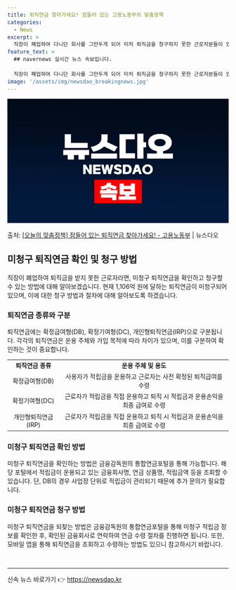 ```yaml
---
title: 퇴직연금 찾아가세요! 잠들어 있는 고용노동부의 맞춤정책
categories:
  - News
excerpt: >
  직장이 폐업하여 다니던 회사를 그만두게 되어 미처 퇴직금을 청구하지 못한 근로자분들이 있으실 텐데요. 이 경…
feature_text: >
  ## navernews 실시간 뉴스 속보입니다.

  직장이 폐업하여 다니던 회사를 그만두게 되어 미처 퇴직금을 청구하지 못한 근로자분들이 있으실 텐데요. 이 경…
image: '/assets/img/newsdao_breakingnews.jpg'
---
```


![뉴스다오 속보](/assets/img/newsdao_breakingnews.jpg)

<p>출처: <a href="https://newsdao.kr/3374" rel="dofollow">[오늘의 맞춤정책] 잠들어 있는 퇴직연금 찾아가세요! - 고용노동부</a> | 뉴스다오</p>

<h2 data-ke-size="size26">미청구 퇴직연금 확인 및 청구 방법</h2>

<p data-ke-size="size16">직장이 폐업하여 퇴직금을 받지 못한 근로자라면, 미청구 퇴직연금을 확인하고 청구할 수 있는 방법에 대해 알아보겠습니다. 현재 1,106억 원에 달하는 퇴직연금이 미청구되어 있으며, 이에 대한 청구 방법과 절차에 대해 알아보도록 하겠습니다.</p>

<h3>퇴직연금 종류와 구분</h3>

<p data-ke-size="size16">퇴직연금에는 확정급여형(DB), 확정기여형(DC), 개인형퇴직연금(IRP)으로 구분됩니다. 각각의 퇴직연금은 운용 주체와 가입 목적에 따라 차이가 있으며, 이를 구분하여 확인하는 것이 중요합니다.</p>

<table>
    <tr>
        <td style="text-align: center; height: 17px;"><b>퇴직연금 종류</b></td>
        <td style="text-align: center; height: 17px;"><b>운용 주체 및 용도</b></td>
    </tr>
    <tr>
        <td style="text-align: center; height: 17px;">확정급여형(DB)</td>
        <td style="text-align: center; height: 17px;">사용자가 적립금을 운용하고 근로자는 사전 확정된 퇴직급여를 수령</td>
    </tr>
    <tr>
        <td style="text-align: center; height: 17px;">확정기여형(DC)</td>
        <td style="text-align: center; height: 17px;">근로자가 적립금을 직접 운용하고 퇴직 시 적립금과 운용손익을 최종 급여로 수령</td>
    </tr>
    <tr>
        <td style="text-align: center; height: 17px;">개인형퇴직연금(IRP)</td>
        <td style="text-align: center; height: 17px;">근로자가 적립금을 직접 운용하고 퇴직 시 적립금과 운용손익을 최종 급여로 수령</td>
    </tr>
</table>

<h3>미청구 퇴직연금 확인 방법</h3>

<p data-ke-size="size16">미청구 퇴직연금을 확인하는 방법은 금융감독원의 통합연금포털을 통해 가능합니다. 해당 포털에서 적립금이 운용되고 있는 금융회사명, 연금 상품명, 적립금액 등을 조회할 수 있습니다. 단, DB의 경우 사업장 단위로 적립금이 관리되기 때문에 추가 문의가 필요합니다.</p>

<h3>미청구 퇴직연금 청구 방법</h3>

<p data-ke-size="size16">미청구 퇴직연금을 되찾는 방법은 금융감독원의 통합연금포털을 통해 미청구 적립금 정보를 확인한 후, 확인된 금융회사로 연락하여 연금 수령 절차를 진행하면 됩니다. 또한, 모바일 앱을 통해 퇴직연금을 조회하고 수령하는 방법도 있으니 참고하시기 바랍니다.</p>
<p data-ke-size="size16">&nbsp;</p>

<hr> 

신속 뉴스 바로가기 👉 <a href="https://newsdao.kr" rel="dofollow">https://newsdao.kr</a>


